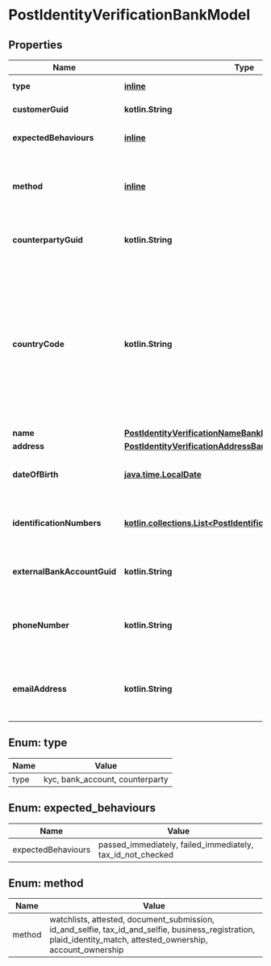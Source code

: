
# PostIdentityVerificationBankModel

## Properties
Name | Type | Description | Notes
------------ | ------------- | ------------- | -------------
**type** | [**inline**](#Type) | The type of identity verification. | 
**customerGuid** | **kotlin.String** | The customer&#39;s identifier. |  [optional]
**expectedBehaviours** | [**inline**](#kotlin.collections.List&lt;ExpectedBehaviours&gt;) | The optional expected behaviour to simulate. |  [optional]
**method** | [**inline**](#Method) | The identity verification method. Required when type is counterparty, type is kyc, or type is bank_account. |  [optional]
**counterpartyGuid** | **kotlin.String** | The counterparty&#39;s identifier. Required when type is counterparty. |  [optional]
**countryCode** | **kotlin.String** | The ISO 3166 country 2-Alpha country the customer is being verified in. If not present, will default to the Bank&#39;s configured country code. Optional when type is kyc and method is id_and_selfie, type is kyc and method is tax_id_and_selfie, or type is kyc and method is business_registration. |  [optional]
**name** | [**PostIdentityVerificationNameBankModel**](PostIdentityVerificationNameBankModel.md) |  |  [optional]
**address** | [**PostIdentityVerificationAddressBankModel**](PostIdentityVerificationAddressBankModel.md) |  |  [optional]
**dateOfBirth** | [**java.time.LocalDate**](java.time.LocalDate.md) | The customer&#39;s date of birth. Required when type is kyc and method is attested. |  [optional]
**identificationNumbers** | [**kotlin.collections.List&lt;PostIdentificationNumberBankModel&gt;**](PostIdentificationNumberBankModel.md) | The customer&#39;s identification numbers. Required when type is kyc and method is attested. |  [optional]
**externalBankAccountGuid** | **kotlin.String** | The external bank account&#39;s identifier. Required when type is bank_account. |  [optional]
**phoneNumber** | **kotlin.String** | The customer&#39;s phone number. Optional when type is bank_account and method is attested_ownership. |  [optional]
**emailAddress** | **kotlin.String** | The customer&#39;s email address. Optional when type is bank_account and method is attested_ownership. |  [optional]


<a name="Type"></a>
## Enum: type
Name | Value
---- | -----
type | kyc, bank_account, counterparty


<a name="kotlin.collections.List<ExpectedBehaviours>"></a>
## Enum: expected_behaviours
Name | Value
---- | -----
expectedBehaviours | passed_immediately, failed_immediately, tax_id_not_checked


<a name="Method"></a>
## Enum: method
Name | Value
---- | -----
method | watchlists, attested, document_submission, id_and_selfie, tax_id_and_selfie, business_registration, plaid_identity_match, attested_ownership, account_ownership



